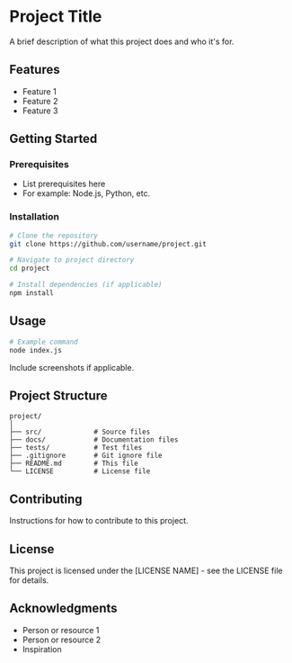 # Project Title

A brief description of what this project does and who it's for.

## Features

- Feature 1
- Feature 2
- Feature 3

## Getting Started

### Prerequisites

- List prerequisites here
- For example: Node.js, Python, etc.

### Installation

```bash
# Clone the repository
git clone https://github.com/username/project.git

# Navigate to project directory
cd project

# Install dependencies (if applicable)
npm install
```

## Usage

```bash
# Example command
node index.js
```

Include screenshots if applicable.

## Project Structure

```
project/
│
├── src/             # Source files
├── docs/            # Documentation files
├── tests/           # Test files
├── .gitignore       # Git ignore file
├── README.md        # This file
└── LICENSE          # License file
```

## Contributing

Instructions for how to contribute to this project.

## License

This project is licensed under the [LICENSE NAME] - see the LICENSE file for details.

## Acknowledgments

- Person or resource 1
- Person or resource 2
- Inspiration 